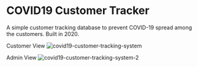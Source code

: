 # COVID19 Customer Tracker
A simple customer tracking database to prevent COVID-19 spread among the customers. Built in 2020.

Customer View
![covid19-customer-tracking-system](https://github.com/LakpriyaGuru/covid19-customer-tracker/assets/65507151/be697bf6-0d4f-4446-93e9-a71897c5130a)

Admin View
![covid19-customer-tracking-system-2](https://github.com/LakpriyaGuru/covid19-customer-tracker/assets/65507151/ed12a713-fdef-4f1f-9d39-a4668b8b358f)

